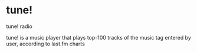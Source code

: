 # tune!

tune! radio

tune! is a music player that plays top-100 tracks of the music tag entered by user, according to last.fm charts
